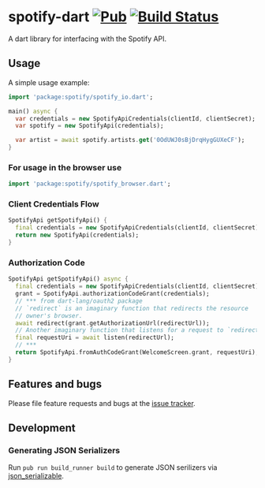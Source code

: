 # spotify-dart [![Pub](https://img.shields.io/pub/v/spotify.svg)](https://pub.dartlang.org/packages/spotify) [![Build Status](https://travis-ci.org/rinukkusu/spotify-dart.svg?branch=master)](https://travis-ci.org/rinukkusu/spotify-dart)

A dart library for interfacing with the Spotify API.

## Usage

A simple usage example:

```dart
import 'package:spotify/spotify_io.dart';

main() async {
  var credentials = new SpotifyApiCredentials(clientId, clientSecret);
  var spotify = new SpotifyApi(credentials);

  var artist = await spotify.artists.get('0OdUWJ0sBjDrqHygGUXeCF');
}
```

### For usage in the browser use

```dart
import 'package:spotify/spotify_browser.dart';
```

### Client Credentials Flow
```dart
SpotifyApi getSpotifyApi() {
  final credentials = new SpotifyApiCredentials(clientId, clientSecret);
  return new SpotifyApi(credentials);
}
```

### Authorization Code
```dart
SpotifyApi getSpotifyApi() async {
  final credentials = new SpotifyApiCredentials(clientId, clientSecret);
  grant = SpotifyApi.authorizationCodeGrant(credentials);
  // *** from dart-lang/oauth2 package
  // `redirect` is an imaginary function that redirects the resource
  // owner's browser.
  await redirect(grant.getAuthorizationUrl(redirectUrl));
  // Another imaginary function that listens for a request to `redirectUrl`.
  final requestUri = await listen(redirectUrl);
  // ***
  return SpotifyApi.fromAuthCodeGrant(WelcomeScreen.grant, requestUri);
}
```

## Features and bugs

Please file feature requests and bugs at the [issue tracker][tracker].

[tracker]: https://github.com/rinukkusu/spotify-dart/issues

## Development

### Generating JSON Serializers

Run `pub run build_runner build` to generate JSON serilizers via [json_serializable][json].

[json]: https://pub.dartlang.org/packages/json_serializable
